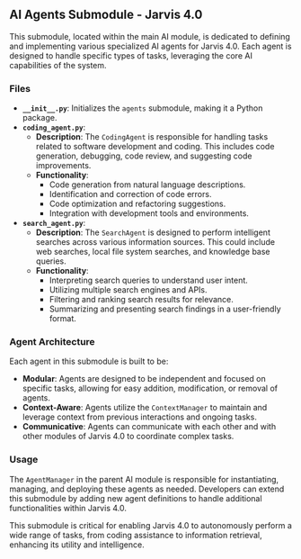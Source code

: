 ## AI Agents Submodule - Jarvis 4.0

This submodule, located within the main AI module, is dedicated to defining and implementing various specialized AI agents for Jarvis 4.0. Each agent is designed to handle specific types of tasks, leveraging the core AI capabilities of the system.

### Files

- **`__init__.py`**: Initializes the `agents` submodule, making it a Python package.
- **`coding_agent.py`**:
    - **Description**: The `CodingAgent` is responsible for handling tasks related to software development and coding. This includes code generation, debugging, code review, and suggesting code improvements.
    - **Functionality**:
        - Code generation from natural language descriptions.
        - Identification and correction of code errors.
        - Code optimization and refactoring suggestions.
        - Integration with development tools and environments.
- **`search_agent.py`**:
    - **Description**: The `SearchAgent` is designed to perform intelligent searches across various information sources. This could include web searches, local file system searches, and knowledge base queries.
    - **Functionality**:
        - Interpreting search queries to understand user intent.
        - Utilizing multiple search engines and APIs.
        - Filtering and ranking search results for relevance.
        - Summarizing and presenting search findings in a user-friendly format.

### Agent Architecture

Each agent in this submodule is built to be:

- **Modular**: Agents are designed to be independent and focused on specific tasks, allowing for easy addition, modification, or removal of agents.
- **Context-Aware**: Agents utilize the `ContextManager` to maintain and leverage context from previous interactions and ongoing tasks.
- **Communicative**: Agents can communicate with each other and with other modules of Jarvis 4.0 to coordinate complex tasks.

### Usage

The `AgentManager` in the parent AI module is responsible for instantiating, managing, and deploying these agents as needed. Developers can extend this submodule by adding new agent definitions to handle additional functionalities within Jarvis 4.0.

This submodule is critical for enabling Jarvis 4.0 to autonomously perform a wide range of tasks, from coding assistance to information retrieval, enhancing its utility and intelligence.